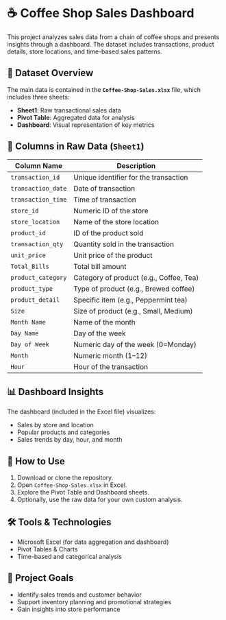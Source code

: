 
# ☕ Coffee Shop Sales Dashboard

This project analyzes sales data from a chain of coffee shops and presents insights through a dashboard. The dataset includes transactions, product details, store locations, and time-based sales patterns.

## 📁 Dataset Overview

The main data is contained in the **`Coffee-Shop-Sales.xlsx`** file, which includes three sheets:
- **Sheet1**: Raw transactional sales data
- **Pivot Table**: Aggregated data for analysis
- **Dashboard**: Visual representation of key metrics

## 🧾 Columns in Raw Data (`Sheet1`)
| Column Name        | Description                                |
|--------------------|--------------------------------------------|
| `transaction_id`   | Unique identifier for the transaction      |
| `transaction_date` | Date of transaction                        |
| `transaction_time` | Time of transaction                        |
| `store_id`         | Numeric ID of the store                    |
| `store_location`   | Name of the store location                 |
| `product_id`       | ID of the product sold                     |
| `transaction_qty`  | Quantity sold in the transaction           |
| `unit_price`       | Unit price of the product                  |
| `Total_Bills`      | Total bill amount                          |
| `product_category` | Category of product (e.g., Coffee, Tea)    |
| `product_type`     | Type of product (e.g., Brewed coffee)      |
| `product_detail`   | Specific item (e.g., Peppermint tea)       |
| `Size`             | Size of product (e.g., Small, Medium)      |
| `Month Name`       | Name of the month                          |
| `Day Name`         | Day of the week                            |
| `Day of Week`      | Numeric day of the week (0=Monday)         |
| `Month`            | Numeric month (1–12)                       |
| `Hour`             | Hour of the transaction                    |

## 📊 Dashboard Insights

The dashboard (included in the Excel file) visualizes:
- Sales by store and location
- Popular products and categories
- Sales trends by day, hour, and month

## 🚀 How to Use

1. Download or clone the repository.
2. Open `Coffee-Shop-Sales.xlsx` in Excel.
3. Explore the Pivot Table and Dashboard sheets.
4. Optionally, use the raw data for your own custom analysis.

## 🛠️ Tools & Technologies

- Microsoft Excel (for data aggregation and dashboard)
- Pivot Tables & Charts
- Time-based and categorical analysis

## 📌 Project Goals

- Identify sales trends and customer behavior
- Support inventory planning and promotional strategies
- Gain insights into store performance
